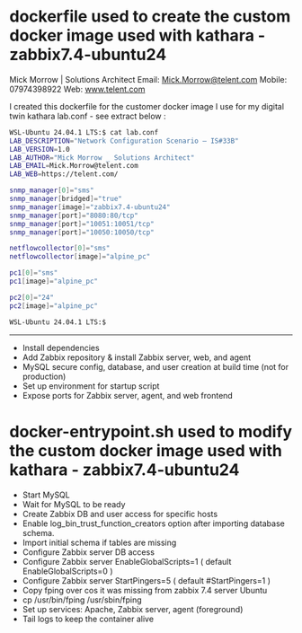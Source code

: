 # dockerfile used to create the custom docker image used with kathara - zabbix7.4-ubuntu24

Mick Morrow  | Solutions Architect
Email: Mick.Morrow@telent.com
Mobile: 07974398922
Web: www.telent.com

I created this dockerfile for the customer docker image I use for my digital twin kathara lab.conf - see extract below :

```bash
WSL-Ubuntu 24.04.1 LTS:$ cat lab.conf
LAB_DESCRIPTION="Network Configuration Scenario – IS#33B"
LAB_VERSION=1.0
LAB_AUTHOR="Mick Morrow _ Solutions Architect"
LAB_EMAIL=Mick.Morrow@telent.com
LAB_WEB=https://telent.com/

snmp_manager[0]="sms"
snmp_manager[bridged]="true"
snmp_manager[image]="zabbix7.4-ubuntu24"
snmp_manager[port]="8080:80/tcp"
snmp_manager[port]="10051:10051/tcp"
snmp_manager[port]="10050:10050/tcp"

netflowcollector[0]="sms"
netflowcollector[image]="alpine_pc"

pc1[0]="sms"
pc1[image]="alpine_pc"

pc2[0]="24"
pc2[image]="alpine_pc"

WSL-Ubuntu 24.04.1 LTS:$
```

***

* Install dependencies
* Add Zabbix repository & install Zabbix server, web, and agent
* MySQL secure config, database, and user creation at build time (not for production)
* Set up environment for startup script
* Expose ports for Zabbix server, agent, and web frontend

# docker-entrypoint.sh used to modify the custom docker image used with kathara - zabbix7.4-ubuntu24

* Start MySQL
* Wait for MySQL to be ready
* Create Zabbix DB and user access for specific hosts
* Enable log_bin_trust_function_creators option after importing database schema.
* Import initial schema if tables are missing
* Configure Zabbix server DB access
* Configure Zabbix server EnableGlobalScripts=1 ( default EnableGlobalScripts=0 ) 
* Configure Zabbix server StartPingers=5 ( default #StartPingers=1 ) 
* Copy fping over cos it was missing from zabbix 7.4 server Ubuntu
* cp /usr/bin/fping /usr/sbin/fping
* Set up services: Apache, Zabbix server, agent (foreground)
* Tail logs to keep the container alive
